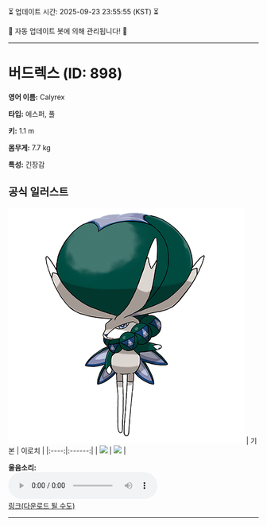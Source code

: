 
⏳ 업데이트 시간: 2025-09-23 23:55:55 (KST) ⏳

🤖 자동 업데이트 봇에 의해 관리됩니다! 🤖

---

# 버드렉스 (ID: 898)
**영어 이름:** Calyrex

**타입:** 에스퍼, 풀

**키:** 1.1 m

**몸무게:** 7.7 kg

**특성:** 긴장감

## 공식 일러스트
![](https://raw.githubusercontent.com/PokeAPI/sprites/master/sprites/pokemon/other/official-artwork/898.png)
| 기본 | 이로치 |
|:----:|:------:|
| <img src="http://play.pokemonshowdown.com/sprites/ani/calyrex.gif" width="200"> | <img src="http://play.pokemonshowdown.com/sprites/ani-shiny/calyrex.gif" width="200"> |

**울음소리:**<br><audio controls src="https://raw.githubusercontent.com/PokeAPI/cries/main/cries/pokemon/latest/898.ogg"></audio><br> [링크(다운로드 될 수도)](https://raw.githubusercontent.com/PokeAPI/cries/main/cries/pokemon/latest/898.ogg)


---
